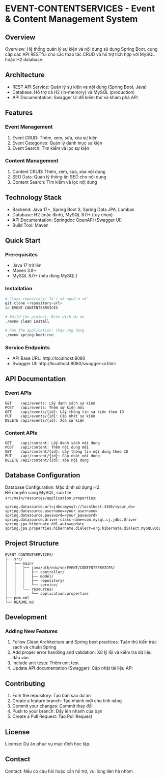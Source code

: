 # EVENT-CONTENTSERVICES - Event & Content Management System

## Overview
Overview: Hệ thống quản lý sự kiện và nội dung sử dụng Spring Boot, cung cấp các API RESTful cho các thao tác CRUD và hỗ trợ tích hợp với MySQL hoặc H2 database.

## Architecture
- REST API Service: Quản lý sự kiện và nội dung (Spring Boot, Java)
- Database: Hỗ trợ cả H2 (in-memory) và MySQL (production)
- API Documentation: Swagger UI để kiểm thử và khám phá API

## Features

### Event Management
1. Event CRUD: Thêm, xem, sửa, xóa sự kiện
2. Event Categories: Quản lý danh mục sự kiện
3. Event Search: Tìm kiếm và lọc sự kiện

### Content Management
1. Content CRUD: Thêm, xem, sửa, xóa nội dung
2. SEO Data: Quản lý thông tin SEO cho nội dung
3. Content Search: Tìm kiếm và lọc nội dung

## Technology Stack
- Backend: Java 17+, Spring Boot 3, Spring Data JPA, Lombok
- Database: H2 (mặc định), MySQL 8.0+ (tùy chọn)
- API Documentation: Springdoc OpenAPI (Swagger UI)
- Build Tool: Maven

## Quick Start

### Prerequisites
- Java 17 trở lên
- Maven 3.8+
- MySQL 8.0+ (nếu dùng MySQL)

### Installation
```bash
# Clone repository: Tải mã nguồn về
git clone <repository-url>
cd EVENT-CONTENTSERVICES

# Build the project: Biên dịch dự án
./mvnw clean install

# Run the application: Chạy ứng dụng
./mvnw spring-boot:run
```

### Service Endpoints
- API Base URL: http://localhost:8080
- Swagger UI: http://localhost:8080/swagger-ui.html

## API Documentation

### Event APIs
```
GET    /api/events: Lấy danh sách sự kiện
POST   /api/events: Thêm sự kiện mới
GET    /api/events/{id}: Lấy thông tin sự kiện theo ID
PUT    /api/events/{id}: Cập nhật sự kiện
DELETE /api/events/{id}: Xóa sự kiện
```

### Content APIs
```
GET    /api/content: Lấy danh sách nội dung
POST   /api/content: Thêm nội dung mới
GET    /api/content/{id}: Lấy thông tin nội dung theo ID
PUT    /api/content/{id}: Cập nhật nội dung
DELETE /api/content/{id}: Xóa nội dung
```

## Database Configuration
Database Configuration: Mặc định sử dụng H2.  
Để chuyển sang MySQL, sửa file `src/main/resources/application.properties`:
```
spring.datasource.url=jdbc:mysql://localhost:3306/<your_db>
spring.datasource.username=<your_username>
spring.datasource.password=<your_password>
spring.datasource.driver-class-name=com.mysql.cj.jdbc.Driver
spring.jpa.hibernate.ddl-auto=update
spring.jpa.properties.hibernate.dialect=org.hibernate.dialect.MySQL8Dialect
```

## Project Structure
```
EVENT-CONTENTSERVICES/
├── src/
│   ├── main/
│   │   ├── java/uth/edu/vn/EVENT/CONTENTSERVICES/
│   │   │   ├── controller/
│   │   │   ├── model/
│   │   │   ├── repository/
│   │   │   └── service/
│   │   └── resources/
│   │       └── application.properties
├── pom.xml
└── README.md
```

## Development

### Adding New Features
1. Follow Clean Architecture and Spring best practices: Tuân thủ kiến trúc sạch và chuẩn Spring
2. Add proper error handling and validation: Xử lý lỗi và kiểm tra dữ liệu đầu vào
3. Include unit tests: Thêm unit test
4. Update API documentation (Swagger): Cập nhật tài liệu API

## Contributing
1. Fork the repository: Tạo bản sao dự án
2. Create a feature branch: Tạo nhánh mới cho tính năng
3. Commit your changes: Commit thay đổi
4. Push to your branch: Đẩy lên nhánh của bạn
5. Create a Pull Request: Tạo Pull Request

## License
License: Dự án phục vụ mục đích học tập.

## Contact
Contact: Nếu có câu hỏi hoặc cần hỗ trợ, vui lòng liên hệ nhóm
